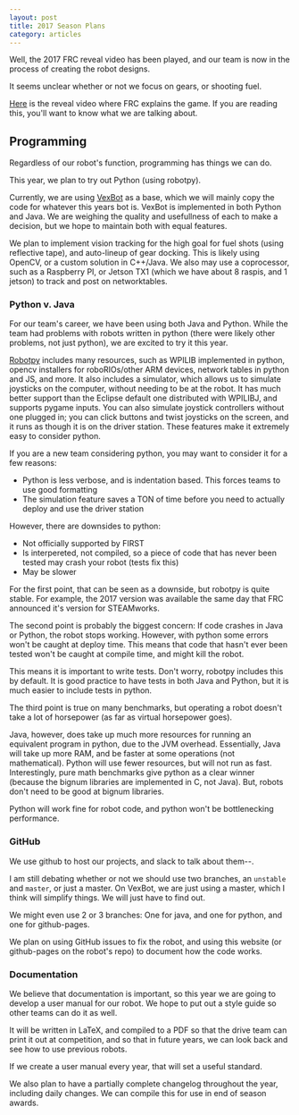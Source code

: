 ```yaml
---
layout: post
title: 2017 Season Plans
category: articles
---
```


Well, the 2017 FRC reveal video has been played, and our team is now in the process of creating the robot designs.

It seems unclear whether or not we focus on gears, or shooting fuel.

[Here](https://www.youtube.com/watch?v=RwwnbLSW6hY) is the reveal video where FRC explains the game. If you are reading this, you'll want to know what we are talking about.

## Programming

Regardless of our robot's function, programming has things we can do.

This year, we plan to try out Python (using robotpy).

Currently, we are using [VexBot](https://github.com/ln-stempunks/vexbot) as a base, which we will mainly copy the code for whatever this years bot is. VexBot is implemented in both Python and Java. We are weighing the quality and usefullness of each to make a decision, but we hope to maintain both with equal features.

We plan to implement vision tracking for the high goal for fuel shots (using reflective tape), and auto-lineup of gear docking. This is likely using OpenCV, or a custom solution in C++/Java. We also may use a coprocessor, such as a Raspberry PI, or Jetson TX1 (which we have about 8 raspis, and 1 jetson) to track and post on networktables.

### Python v. Java

For our team's career, we have been using both Java and Python. While the team had problems with robots written in python (there were likely other problems, not just python), we are excited to try it this year.

[Robotpy](https://github.com/robotpy) includes many resources, such as WPILIB implemented in python, opencv installers for roboRIOs/other ARM devices, network tables in python and JS, and more. It also includes a simulator, which allows us to simulate joysticks on the computer, without needing to be at the robot. It has much better support than the Eclipse default one distributed with WPILIBJ, and supports pygame inputs. You can also simulate joystick controllers without one plugged in; you can click buttons and twist joysticks on the screen, and it runs as though it is on the driver station. These features make it extremely easy to consider python.

If you are a new team considering python, you may want to consider it for a few reasons:

  * Python is less verbose, and is indentation based. This forces teams to use good formatting
  * The simulation feature saves a TON of time before you need to actually deploy and use the driver station

However, there are downsides to python:

  * Not officially supported by FIRST
  * Is interpereted, not compiled, so a piece of code that has never been tested may crash your robot (tests fix this)
  * May be slower

For the first point, that can be seen as a downside, but robotpy is quite stable. For example, the 2017 version was available the same day that FRC announced it's version for STEAMworks.

The second point is probably the biggest concern: If code crashes in Java or Python, the robot stops working. However, with python some errors won't be caught at deploy time. This means that code that hasn't ever been tested won't be caught at compile time, and might kill the robot.

This means it is important to write tests. Don't worry, robotpy includes this by default. It is good practice to have tests in both Java and Python, but it is much easier to include tests in python.

The third point is true on many benchmarks, but operating a robot doesn't take a lot of horsepower (as far as virtual horsepower goes). 

Java, however, does take up much more resources for running an equivalent program in python, due to the JVM overhead. Essentially, Java will take up more RAM, and be faster at some operations (not mathematical). Python will use fewer resources, but will not run as fast. Interestingly, pure math benchmarks give python as a clear winner (because the bignum libraries are implemented in C, not Java). But, robots don't need to be good at bignum libraries.

Python will work fine for robot code, and python won't be bottlenecking performance.

### GitHub

We use github to host our projects, and slack to talk about them--.

I am still debating whether or not we should use two branches, an `unstable` and `master`, or just a master. On VexBot, we are just using a master, which I think will simplify things. We will just have to find out.

We might even use 2 or 3 branches: One for java, and one for python, and one for github-pages.

We plan on using GitHub issues to fix the robot, and using this website (or github-pages on the robot's repo) to document how the code works.

### Documentation

We believe that documentation is important, so this year we are going to develop a user manual for our robot. We hope to put out a style guide so other teams can do it as well.

It will be written in LaTeX, and compiled to a PDF so that the drive team can print it out at competition, and so that in future years, we can look back and see how to use previous robots.

If we create a user manual every year, that will set a useful standard.

We also plan to have a partially complete changelog throughout the year, including daily changes. We can compile this for use in end of season awards.


